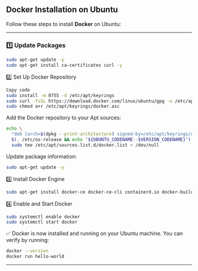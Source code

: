 ## Docker Installation on Ubuntu

Follow these steps to install **Docker** on Ubuntu:

---

### 1️⃣ Update Packages

```bash
sudo apt-get update -y
sudo apt-get install ca-certificates curl -y
```

2️⃣ Set Up Docker Repository
```bash
Copy code
sudo install -m 0755 -d /etc/apt/keyrings
sudo curl -fsSL https://download.docker.com/linux/ubuntu/gpg -o /etc/apt/keyrings/docker.asc
sudo chmod a+r /etc/apt/keyrings/docker.asc
```

Add the Docker repository to your Apt sources:

```bash
echo \
  "deb [arch=$(dpkg --print-architecture) signed-by=/etc/apt/keyrings/docker.asc] https://download.docker.com/linux/ubuntu \
  $(. /etc/os-release && echo "${UBUNTU_CODENAME:-$VERSION_CODENAME}") stable" | \
  sudo tee /etc/apt/sources.list.d/docker.list > /dev/null
```
Update package information:

```bash 
sudo apt-get update -y
```

3️⃣ Install Docker Engine
```bash 
sudo apt-get install docker-ce docker-ce-cli containerd.io docker-buildx-plugin docker-compose-plugin -y
```

4️⃣ Enable and Start Docker
```bash 
sudo systemctl enable docker
sudo systemctl start docker
```

✅ Docker is now installed and running on your Ubuntu machine.
You can verify by running:
```bash 
docker --version
docker run hello-world
```
---